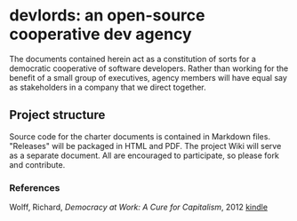 # devlords: an open-source cooperative dev agency

The documents contained herein act as a constitution of sorts for a democratic cooperative of software developers. Rather than working for the benefit of a small group of executives, agency members will have equal say as stakeholders in a company that we direct together.

## Project structure

Source code for the charter documents is contained in Markdown files. "Releases" will be packaged in HTML and PDF. The project Wiki will serve as a separate document. All are encouraged to participate, so please fork and contribute.

### References

Wolff, Richard, _Democracy at Work: A Cure for Capitalism_, 2012 [kindle](http://www.amazon.com/Democracy-at-Work-Cure-Capitalism-ebook/dp/B009CGZIPU/ref=tmm_kin_swatch_0?_encoding=UTF8&sr=&qid=)

